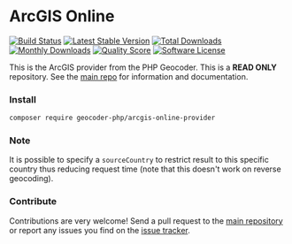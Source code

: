 # ArcGIS Online

[![Build Status](https://travis-ci.org/geocoder-php/arcgis-online-provider.svg?branch=master)](http://travis-ci.org/geocoder-php/arcgis-online-provider)
[![Latest Stable Version](https://poser.pugx.org/geocoder-php/arcgis-online-provider/v/stable)](https://packagist.org/packages/geocoder-php/arcgis-online-provider)
[![Total Downloads](https://poser.pugx.org/geocoder-php/arcgis-online-provider/downloads)](https://packagist.org/packages/geocoder-php/arcgis-online-provider)
[![Monthly Downloads](https://poser.pugx.org/geocoder-php/arcgis-online-provider/d/monthly.png)](https://packagist.org/packages/geocoder-php/arcgis-online-provider)
[![Quality Score](https://img.shields.io/scrutinizer/g/geocoder-php/arcgis-online-provider.svg?style=flat-square)](https://scrutinizer-ci.com/g/geocoder-php/arcgis-online-provider)
[![Software License](https://img.shields.io/badge/license-MIT-brightgreen.svg?style=flat-square)](LICENSE)

This is the ArcGIS provider from the PHP Geocoder. This is a **READ ONLY** repository. See the
[main repo](https://github.com/geocoder-php/Geocoder) for information and documentation. 

### Install

```bash
composer require geocoder-php/arcgis-online-provider
```

### Note

It is possible to specify a `sourceCountry` to restrict result to this specific
country thus reducing request time (note that this doesn't work on reverse
geocoding).


### Contribute

Contributions are very welcome! Send a pull request to the [main repository](https://github.com/geocoder-php/Geocoder) or 
report any issues you find on the [issue tracker](https://github.com/geocoder-php/Geocoder/issues).
